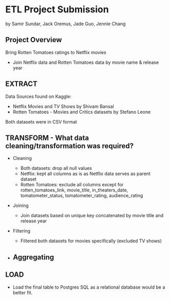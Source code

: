 # ETL Project Submission
by Samir Sundar, Jack Oremus, Jade Guo, Jennie Chang

## Project Overview
Bring Rotten Tomatoes ratings to Netflix movies
- Join Netflix data and Rotten Tomatoes data by movie name & release year

## EXTRACT
Data Sources found on Kaggle:
- Netflix Movies and TV Shows by Shivam Bansal
- Rotten Tomatoes - Movies and Critics datasets by Stefano Leone
  
Both datasets were in CSV format

## TRANSFORM - What data cleaning/transformation was required?
- Cleaning
  - Both datasets: drop all null values
  - Netflix: kept all columns as is as Netflix data serves as parent dataset
  - Rotten Tomatoes: exclude all columns except for rotten_tomatoes_link, movie_title, in_theaters_date, tomatometer_status, tomatometer_rating, audience_rating
  
- Joining
  - Join datasets based on unique key concatenated by movie title and release year
  
- Filtering
  - Filtered both datasets for movies specifically (excluded TV shows)
  
- Aggregating
  - 

## LOAD
 - Load the final table to Postgres SQL as a relational database would be a better fit.
 
